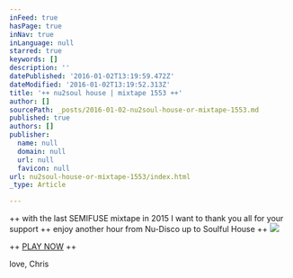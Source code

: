 ```yaml
---
inFeed: true
hasPage: true
inNav: true
inLanguage: null
starred: true
keywords: []
description: ''
datePublished: '2016-01-02T13:19:59.472Z'
dateModified: '2016-01-02T13:19:52.313Z'
title: '++ nu2soul house | mixtape 1553 ++'
author: []
sourcePath: _posts/2016-01-02-nu2soul-house-or-mixtape-1553.md
published: true
authors: []
publisher:
  name: null
  domain: null
  url: null
  favicon: null
url: nu2soul-house-or-mixtape-1553/index.html
_type: Article

---
```

++ with the last SEMIFUSE mixtape in 2015 I want to thank you all for your support ++ enjoy another hour from Nu-Disco up to Soulful House ++
![](https://the-grid-user-content.s3-us-west-2.amazonaws.com/45f4ef57-986b-457d-90a0-98b0b4aa366d.jpg)

++ [PLAY NOW][0] ++

love, Chris

[0]: https://www.mixcloud.com/love2dance/nu2soul-house-mixtape-1553/